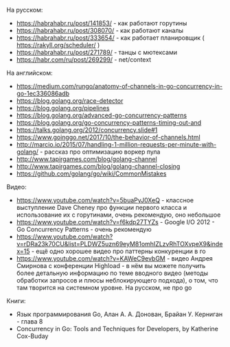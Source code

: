 На русском:
* https://habrahabr.ru/post/141853/ - как работают горутины
* https://habrahabr.ru/post/308070/ - как работают каналы
* https://habrahabr.ru/post/333654/ - как работает планировщик ( https://rakyll.org/scheduler/ )
* https://habrahabr.ru/post/271789/ - танцы с мютексами
* https://habr.com/ru/post/269299/ - net/context

На английском:
* https://medium.com/rungo/anatomy-of-channels-in-go-concurrency-in-go-1ec336086adb
* https://blog.golang.org/race-detector
* https://blog.golang.org/pipelines
* https://blog.golang.org/advanced-go-concurrency-patterns
* https://blog.golang.org/go-concurrency-patterns-timing-out-and
* https://talks.golang.org/2012/concurrency.slide#1
* https://www.goinggo.net/2017/10/the-behavior-of-channels.html
* http://marcio.io/2015/07/handling-1-million-requests-per-minute-with-golang/ - рассказ про оптимизацию воркер пула
* http://www.tapirgames.com/blog/golang-channel
* http://www.tapirgames.com/blog/golang-channel-closing
* https://github.com/golang/go/wiki/CommonMistakes

Видео:
* https://www.youtube.com/watch?v=5buaPyJ0XeQ - классное выступление Dave Cheney про функции первого класса и использование их с горутинами, очень рекомендую, оно небольшое
* https://www.youtube.com/watch?v=f6kdp27TYZs - Google I/O 2012 - Go Concurrency Patterns - очень рекомендую
* https://www.youtube.com/watch?v=rDRa23k70CU&list=PLDWZ5uzn69eyM81omhIZLzvRhTOXvpeX9&index=15 - ещё одно хорошее видео про паттерны конкуренции в го
* https://www.youtube.com/watch?v=KAWeC9evbGM - видео Андрея Смирнова с конференции Highload - в нём вы можете получить более детальную информацию по теме вводного видео (методы обработки запросов и плюсы неблокирующего подхода), о том, что там творится на системном уровне. На русском, не про go

Книги:
* Язык программирования Go, Алан А. А. Донован, Брайан У. Керниган - глава 8
* Concurrency in Go: Tools and Techniques for Developers, by Katherine Cox-Buday
